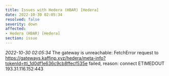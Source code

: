 ```yaml
---
title: Issues with Hedera (HBAR) [Hedera]
date: 2022-10-30 02:05:34
resolved: false
severity: down
affected:
- Hedera (HBAR) [Hedera]
section: issue
---
```


*2022-10-30 02:05:34* The gateway is unreachable: FetchError request to https://gateways.kaffinp.xyz/hedera/meta-info?tokenId=tti_1d0df1e636c9cb8ffecf535e failed, reason: connect ETIMEDOUT 193.31.116.152:443